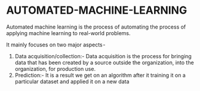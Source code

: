 # AUTOMATED-MACHINE-LEARNING

Automated machine learning is the process of automating the process of applying machine learning to real-world problems.

It mainly focuses on two major aspects - 
1. Data acquisition/collection:- Data acquisition is the process for bringing data that has been created by a source outside the organization, into the organization, for production use.
2. Prediction:- It is a result we get on an algorithm after it training it on a particular dataset and applied it on a new data
